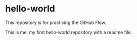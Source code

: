 # hello-world
This repository is for practicing the GitHub Flow.

This is me, my first hello-world repository with a readme file.
